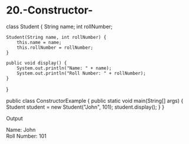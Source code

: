 # 20.-Constructor-
class Student {
    String name;
    int rollNumber;

    Student(String name, int rollNumber) {
        this.name = name;
        this.rollNumber = rollNumber;
    }

    public void display() {
        System.out.println("Name: " + name);
        System.out.println("Roll Number: " + rollNumber);
    }
}

public class ConstructorExample {
    public static void main(String[] args) {
        Student student = new Student("John", 101);
        student.display();
    }
}

Output

Name: John  
Roll Number: 101
